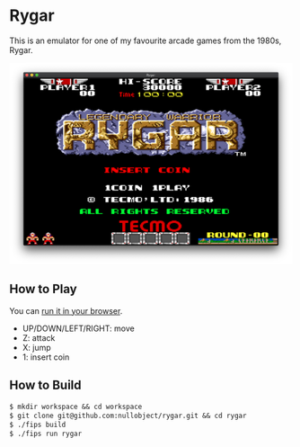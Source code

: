 # Rygar

This is an emulator for one of my favourite arcade games from the 1980s, Rygar.

<img alt="Rygar" src="https://raw.githubusercontent.com/nullobject/rygar/master/rygar.png" />

## How to Play

You can [run it in your browser](https://rygar.joshbassett.info).

- UP/DOWN/LEFT/RIGHT: move
- Z: attack
- X: jump
- 1: insert coin

## How to Build

```
$ mkdir workspace && cd workspace
$ git clone git@github.com:nullobject/rygar.git && cd rygar
$ ./fips build
$ ./fips run rygar
```
